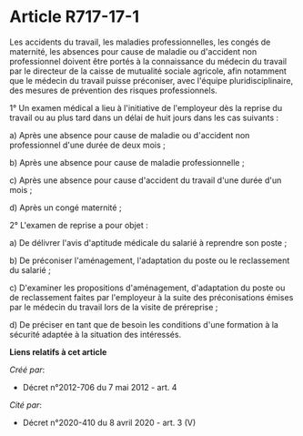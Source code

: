 # Article R717-17-1

Les accidents du travail, les maladies professionnelles, les congés de maternité, les absences pour cause de maladie ou
d'accident non professionnel doivent être portés à la connaissance du médecin du travail par le directeur de la caisse de
mutualité sociale agricole, afin notamment que le médecin du travail puisse préconiser, avec l'équipe pluridisciplinaire, des
mesures de prévention des risques professionnels. 

1° Un examen médical a lieu à l'initiative de l'employeur dès la reprise du travail ou au plus tard dans un délai de huit
jours dans les cas suivants : 

a) Après une absence pour cause de maladie ou d'accident non professionnel d'une durée de deux mois ; 

b) Après une absence pour cause de maladie professionnelle ; 

c) Après une absence pour cause d'accident du travail d'une durée d'un mois ; 

d) Après un congé maternité ; 

2° L'examen de reprise a pour objet : 

a) De délivrer l'avis d'aptitude médicale du salarié à reprendre son poste ; 

b) De préconiser l'aménagement, l'adaptation du poste ou le reclassement du salarié ; 

c) D'examiner les propositions d'aménagement, d'adaptation du poste ou de reclassement faites par l'employeur à la suite des
préconisations émises par le médecin du travail lors de la visite de préreprise ; 

d) De préciser en tant que de besoin les conditions d'une formation à la sécurité adaptée à la situation des intéressés.

**Liens relatifs à cet article**

_Créé par_:

  - Décret n°2012-706 du 7 mai 2012 - art. 4

_Cité par_:

  - Décret n°2020-410 du 8 avril 2020 - art. 3 (V)
